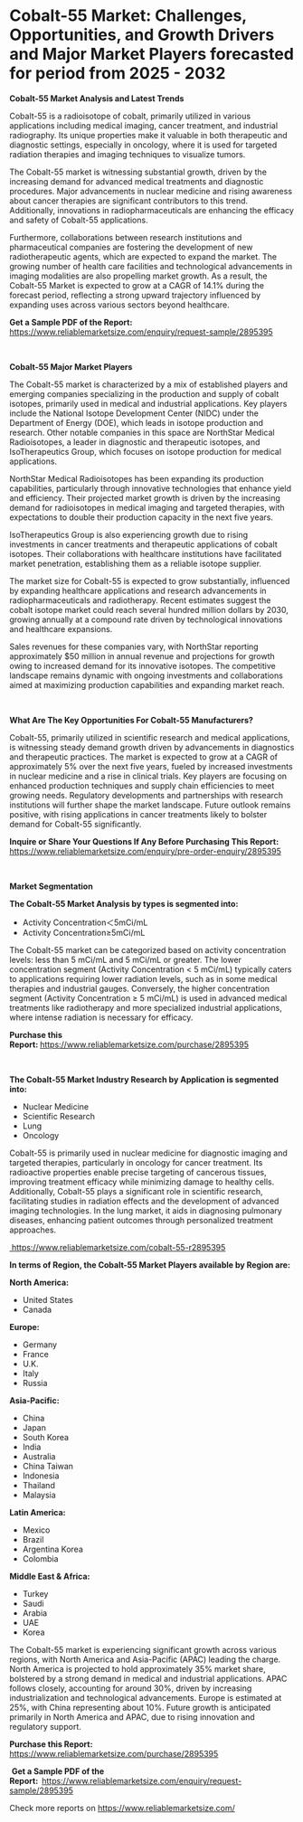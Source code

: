 <p><h1>Cobalt-55 Market: Challenges, Opportunities, and Growth Drivers and Major Market Players forecasted for period from 2025 - 2032</h1></p><p><strong>Cobalt-55 Market Analysis and Latest Trends</strong></p>
<p><p>Cobalt-55 is a radioisotope of cobalt, primarily utilized in various applications including medical imaging, cancer treatment, and industrial radiography. Its unique properties make it valuable in both therapeutic and diagnostic settings, especially in oncology, where it is used for targeted radiation therapies and imaging techniques to visualize tumors.</p><p>The Cobalt-55 market is witnessing substantial growth, driven by the increasing demand for advanced medical treatments and diagnostic procedures. Major advancements in nuclear medicine and rising awareness about cancer therapies are significant contributors to this trend. Additionally, innovations in radiopharmaceuticals are enhancing the efficacy and safety of Cobalt-55 applications.</p><p>Furthermore, collaborations between research institutions and pharmaceutical companies are fostering the development of new radiotherapeutic agents, which are expected to expand the market. The growing number of health care facilities and technological advancements in imaging modalities are also propelling market growth. As a result, the Cobalt-55 Market is expected to grow at a CAGR of 14.1% during the forecast period, reflecting a strong upward trajectory influenced by expanding uses across various sectors beyond healthcare.</p></p>
<p><strong>Get a Sample PDF of the Report:&nbsp;</strong> <a href="https://www.reliablemarketsize.com/enquiry/request-sample/2895395?utm_campaign=3348&utm_medium=2&utm_source=Github&utm_content=ia&utm_term=15032025&utm_id=cobalt-55">https://www.reliablemarketsize.com/enquiry/request-sample/2895395</a></p>
<p>&nbsp;</p>
<p><strong>Cobalt-55 Major Market Players</strong></p>
<p><p>The Cobalt-55 market is characterized by a mix of established players and emerging companies specializing in the production and supply of cobalt isotopes, primarily used in medical and industrial applications. Key players include the National Isotope Development Center (NIDC) under the Department of Energy (DOE), which leads in isotope production and research. Other notable companies in this space are NorthStar Medical Radioisotopes, a leader in diagnostic and therapeutic isotopes, and IsoTherapeutics Group, which focuses on isotope production for medical applications.</p><p>NorthStar Medical Radioisotopes has been expanding its production capabilities, particularly through innovative technologies that enhance yield and efficiency. Their projected market growth is driven by the increasing demand for radioisotopes in medical imaging and targeted therapies, with expectations to double their production capacity in the next five years.</p><p>IsoTherapeutics Group is also experiencing growth due to rising investments in cancer treatments and therapeutic applications of cobalt isotopes. Their collaborations with healthcare institutions have facilitated market penetration, establishing them as a reliable isotope supplier.</p><p>The market size for Cobalt-55 is expected to grow substantially, influenced by expanding healthcare applications and research advancements in radiopharmaceuticals and radiotherapy. Recent estimates suggest the cobalt isotope market could reach several hundred million dollars by 2030, growing annually at a compound rate driven by technological innovations and healthcare expansions.</p><p>Sales revenues for these companies vary, with NorthStar reporting approximately $50 million in annual revenue and projections for growth owing to increased demand for its innovative isotopes. The competitive landscape remains dynamic with ongoing investments and collaborations aimed at maximizing production capabilities and expanding market reach.</p></p>
<p>&nbsp;</p>
<p><strong>What Are The Key Opportunities For Cobalt-55 Manufacturers?</strong></p>
<p><p>Cobalt-55, primarily utilized in scientific research and medical applications, is witnessing steady demand growth driven by advancements in diagnostics and therapeutic practices. The market is expected to grow at a CAGR of approximately 5% over the next five years, fueled by increased investments in nuclear medicine and a rise in clinical trials. Key players are focusing on enhanced production techniques and supply chain efficiencies to meet growing needs. Regulatory developments and partnerships with research institutions will further shape the market landscape. Future outlook remains positive, with rising applications in cancer treatments likely to bolster demand for Cobalt-55 significantly.</p></p>
<p><strong>Inquire or Share Your Questions If Any Before Purchasing This Report:</strong> <a href="https://www.reliablemarketsize.com/enquiry/pre-order-enquiry/2895395?utm_campaign=3348&utm_medium=2&utm_source=Github&utm_content=ia&utm_term=15032025&utm_id=cobalt-55">https://www.reliablemarketsize.com/enquiry/pre-order-enquiry/2895395</a></p>
<p>&nbsp;</p>
<p><strong>Market Segmentation</strong></p>
<p><strong>The Cobalt-55 Market Analysis by types is segmented into:</strong></p>
<p><ul><li>Activity Concentration＜5mCi/mL</li><li>Activity Concentration≥5mCi/mL</li></ul></p>
<p><p>The Cobalt-55 market can be categorized based on activity concentration levels: less than 5 mCi/mL and 5 mCi/mL or greater. The lower concentration segment (Activity Concentration < 5 mCi/mL) typically caters to applications requiring lower radiation levels, such as in some medical therapies and industrial gauges. Conversely, the higher concentration segment (Activity Concentration ≥ 5 mCi/mL) is used in advanced medical treatments like radiotherapy and more specialized industrial applications, where intense radiation is necessary for efficacy.</p></p>
<p><strong>Purchase this Report:&nbsp;</strong><a href="https://www.reliablemarketsize.com/purchase/2895395?utm_campaign=3348&utm_medium=2&utm_source=Github&utm_content=ia&utm_term=15032025&utm_id=cobalt-55">https://www.reliablemarketsize.com/purchase/2895395</a></p>
<p>&nbsp;</p>
<p><strong>The Cobalt-55 Market Industry Research by Application is segmented into:</strong></p>
<p><ul><li>Nuclear Medicine</li><li>Scientific Research</li><li>Lung</li><li>Oncology</li></ul></p>
<p><p>Cobalt-55 is primarily used in nuclear medicine for diagnostic imaging and targeted therapies, particularly in oncology for cancer treatment. Its radioactive properties enable precise targeting of cancerous tissues, improving treatment efficacy while minimizing damage to healthy cells. Additionally, Cobalt-55 plays a significant role in scientific research, facilitating studies in radiation effects and the development of advanced imaging technologies. In the lung market, it aids in diagnosing pulmonary diseases, enhancing patient outcomes through personalized treatment approaches.</p></p>
<p><a href="https://www.reliablemarketsize.com/cobalt-55-r2895395?utm_campaign=3348&utm_medium=2&utm_source=Github&utm_content=ia&utm_term=15032025&utm_id=cobalt-55">&nbsp;https://www.reliablemarketsize.com/cobalt-55-r2895395</a></p>
<p><strong>In terms of Region, the Cobalt-55 Market Players available by Region are:</strong></p>
<p>
    <p> <strong> North America: </strong>
        <ul>
            <li>United States</li>
            <li>Canada</li>
        </ul>
        </p> 
    <p> <strong> Europe: </strong>
        <ul>
            <li>Germany</li>
            <li>France</li>
            <li>U.K.</li>
            <li>Italy</li>
            <li>Russia</li>
        </ul>
        </p> 
    <p> <strong> Asia-Pacific: </strong>
        <ul>
            <li>China</li>
            <li>Japan</li>
            <li>South Korea</li>
            <li>India</li>
            <li>Australia</li>
            <li>China Taiwan</li>
            <li>Indonesia</li>
            <li>Thailand</li>
            <li>Malaysia</li>
        </ul>
        </p> 
    <p> <strong> Latin America: </strong>
        <ul>
            <li>Mexico</li>
            <li>Brazil</li>
            <li>Argentina Korea</li>
            <li>Colombia</li>
        </ul>
        </p> 
    <p> <strong> Middle East & Africa: </strong>
        <ul>
            <li>Turkey</li>
            <li>Saudi</li>
            <li>Arabia</li>
            <li>UAE</li>
            <li>Korea</li>
        </ul>
    </p>
    </p>
<p><p>The Cobalt-55 market is experiencing significant growth across various regions, with North America and Asia-Pacific (APAC) leading the charge. North America is projected to hold approximately 35% market share, bolstered by a strong demand in medical and industrial applications. APAC follows closely, accounting for around 30%, driven by increasing industrialization and technological advancements. Europe is estimated at 25%, with China representing about 10%. Future growth is anticipated primarily in North America and APAC, due to rising innovation and regulatory support.</p></p>
<p><strong>Purchase this Report: </strong><a href="https://www.reliablemarketsize.com/purchase/2895395?utm_campaign=3348&utm_medium=2&utm_source=Github&utm_content=ia&utm_term=15032025&utm_id=cobalt-55">https://www.reliablemarketsize.com/purchase/2895395</a></p>
<p>&nbsp;<strong>Get a Sample PDF of the Report:&nbsp;&nbsp;</strong><a href="https://www.reliablemarketsize.com/enquiry/request-sample/2895395?utm_campaign=3348&utm_medium=2&utm_source=Github&utm_content=ia&utm_term=15032025&utm_id=cobalt-55">https://www.reliablemarketsize.com/enquiry/request-sample/2895395</a></p>
<p><strong></strong></p>
<p>Check more reports on <a href="https://www.reliablemarketsize.com/?utm_campaign=3348&utm_medium=2&utm_source=Github&utm_content=ia&utm_term=15032025&utm_id=cobalt-55">https://www.reliablemarketsize.com/</a></p>